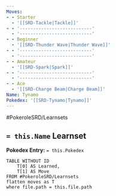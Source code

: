```yaml
---
Moves:
- - Starter
  - '[[SRD-Tackle|Tackle]]'
- - '---------------------------'
  - '---------------------------'
- - Beginner
  - '[[SRD-Thunder Wave|Thunder Wave]]'
- - '---------------------------'
  - '---------------------------'
- - Amateur
  - '[[SRD-Spark|Spark]]'
- - '---------------------------'
  - '---------------------------'
- - Ace
  - '[[SRD-Charge Beam|Charge Beam]]'
Name: Tynamo
Pokedex: '[[SRD-Tynamo|Tynamo]]'
---
```


#PokeroleSRD/Learnsets

## `= this.Name` Learnset

**Pokedex Entry:** `= this.Pokedex`

```dataview
TABLE WITHOUT ID
    T[0] AS Learned,
    T[1] AS Move
FROM #PokeroleSRD/Learnsets
flatten moves as T
where file.path = this.file.path
```
